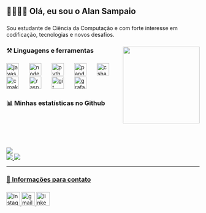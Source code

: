 <h2 align="left">🧑🏻‍💻👋  Olá, eu sou o Alan Sampaio</h2>

###

<p align="left">Sou estudante de Ciência da Computação e com forte interesse em codificação, tecnologias e novos desafios.</p>

###

<img align="right" height="200" src="https://i.pinimg.com/originals/f4/6c/ac/f46caceaa923268d9f1590d53a34b153.gif"  />

###

<h3 align="left">⚒️ Linguagens e ferramentas</h3>

###

<div align="left">
  <img src="https://cdn.jsdelivr.net/gh/devicons/devicon/icons/javascript/javascript-original.svg" height="32" alt="javascript logo"  />
  <img width="19" />
  <img src="https://cdn.jsdelivr.net/gh/devicons/devicon/icons/nodejs/nodejs-original.svg" height="32" alt="nodejs logo"  />
  <img width="19" />
  <img src="https://cdn.jsdelivr.net/gh/devicons/devicon/icons/python/python-original.svg" height="32" alt="python logo"  />
  <img width="19" />
  <img src="https://cdn.jsdelivr.net/gh/devicons/devicon/icons/pandas/pandas-original.svg" height="32" alt="pandas logo"  />
  <img width="19" />
  <img src="https://cdn.jsdelivr.net/gh/devicons/devicon/icons/csharp/csharp-original.svg" height="32" alt="csharp logo"  />
  <img width="19" />
  <img src="https://cdn.jsdelivr.net/gh/devicons/devicon/icons/cmake/cmake-original.svg" height="32" alt="cmake logo"  />
  <img width="19" />
  <img src="https://cdn.jsdelivr.net/gh/devicons/devicon/icons/raspberrypi/raspberrypi-original.svg" height="32" alt="raspberrypi logo"  />
  <img width="19" />
  <img src="https://cdn.jsdelivr.net/gh/devicons/devicon/icons/git/git-original.svg" height="32" alt="git logo"  />
  <img width="19" />
  <img src="https://cdn.jsdelivr.net/gh/devicons/devicon/icons/grafana/grafana-original.svg" height="32" alt="grafana logo"  />
</div>

###

<h3 align="left">📊 Minhas estatísticas no Github</h3>

###

<div align="left" style="margin-top:100px" >
  <img src="https://visitor-badge.laobi.icu/badge?page_id=s4mpa10.s4mpa10&"/>
</div>
<div>
  <a href="https://github.com/s4mpa10">
  <img heigth= "180em" src="https://github-readme-stats.vercel.app/api?username=s4mpa10&show_icons=true&theme=github_dark&include_all_commits=true&count_private=true"/>
  <img heigth= "180em" src="https://github-readme-stats.vercel.app/api/top-langs/?username=s4mpa10&layout=compact&lagns_count=16&theme=github_dark"/>
</div>

<hr>

<h3 align="left">📲 Informações para contato</h3>

###

<div align="left">
  <img src="https://img.shields.io/static/v1?message=Instagram&logo=instagram&label=&color=E4405F&logoColor=white&labelColor=&style=for-the-badge" height="35" alt="instagram logo"  />
  <img src="https://img.shields.io/static/v1?message=Gmail&logo=gmail&label=&color=D14836&logoColor=white&labelColor=&style=for-the-badge" height="35" alt="gmail logo"  />
  <img src="https://img.shields.io/static/v1?message=LinkedIn&logo=linkedin&label=&color=0077B5&logoColor=white&labelColor=&style=for-the-badge" height="35" alt="linkedin logo"  />
</div>

###

<!-- <br clear="both">

<picture>
  <source media="(prefers-color-scheme: dark)" srcset="https://raw.githubusercontent.com/s4mpa10/s4mpa10/output/pacman-contribution-graph-dark.svg">
  <source media="(prefers-color-scheme: light)" srcset="https://raw.githubusercontent.com/s4mpa10/s4mpa10/output/pacman-contribution-graph.svg">
  <img alt="pacman contribution graph" src="https://raw.githubusercontent.com/s4mpa10/s4mpa10/output/pacman-contribution-graph.svg">
</picture> -->
